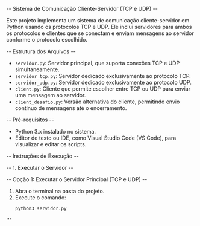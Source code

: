 -- Sistema de Comunicação Cliente-Servidor (TCP e UDP) --

Este projeto implementa um sistema de comunicação cliente-servidor em Python usando os protocolos TCP e UDP. Ele inclui servidores para ambos os protocolos e clientes que se conectam e enviam mensagens ao servidor conforme o protocolo escolhido.

-- Estrutura dos Arquivos --

- `servidor.py`: Servidor principal, que suporta conexões TCP e UDP simultaneamente.
- `servidor_tcp.py`: Servidor dedicado exclusivamente ao protocolo TCP.
- `servidor_udp.py`: Servidor dedicado exclusivamente ao protocolo UDP.
- `client.py`: Cliente que permite escolher entre TCP ou UDP para enviar uma mensagem ao servidor.
- `client_desafio.py`: Versão alternativa do cliente, permitindo envio contínuo de mensagens até o encerramento.

-- Pré-requisitos --

- Python 3.x instalado no sistema.
- Editor de texto ou IDE, como Visual Studio Code (VS Code), para visualizar e editar os scripts.

-- Instruções de Execução --

-- 1. Executar o Servidor --

-- Opção 1: Executar o Servidor Principal (TCP e UDP) --

1. Abra o terminal na pasta do projeto.
2. Execute o comando:
   ```bash
   python3 servidor.py
'''
